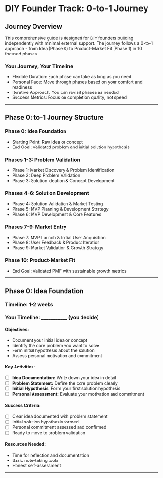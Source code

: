 # DIY Founder Track: 0-to-1 Journey

## Journey Overview

This comprehensive guide is designed for DIY founders building independently with minimal external support. The journey follows a 0-to-1 approach - from Idea (Phase 0) to Product-Market Fit (Phase 1) in 10 focused phases.

### Your Journey, Your Timeline
- Flexible Duration: Each phase can take as long as you need
- Personal Pace: Move through phases based on your comfort and readiness
- Iterative Approach: You can revisit phases as needed
- Success Metrics: Focus on completion quality, not speed

---

## Phase 0: to-1 Journey Structure

### Phase 0: Idea Foundation
- Starting Point: Raw idea or concept
- End Goal: Validated problem and initial solution hypothesis

### Phases 1-3: Problem Validation
- Phase 1: Market Discovery & Problem Identification
- Phase 2: Deep Problem Validation
- Phase 3: Solution Ideation & Concept Development

### Phases 4-6: Solution Development
- Phase 4: Solution Validation & Market Testing
- Phase 5: MVP Planning & Development Strategy
- Phase 6: MVP Development & Core Features

### Phases 7-9: Market Entry
- Phase 7: MVP Launch & Initial User Acquisition
- Phase 8: User Feedback & Product Iteration
- Phase 9: Market Validation & Growth Strategy

### Phase 10: Product-Market Fit
- End Goal: Validated PMF with sustainable growth metrics

---

## Phase 0: Idea Foundation

### Timeline: 1-2 weeks
### Your Timeline: ___________ (you decide)

#### Objectives:
- Document your initial idea or concept
- Identify the core problem you want to solve
- Form initial hypothesis about the solution
- Assess personal motivation and commitment

#### Key Activities:
- [ ] **Idea Documentation:** Write down your idea in detail
- [ ] **Problem Statement:** Define the core problem clearly
- [ ] **Initial Hypothesis:** Form your first solution hypothesis
- [ ] **Personal Assessment:** Evaluate your motivation and commitment

#### Success Criteria:
- [ ] Clear idea documented with problem statement
- [ ] Initial solution hypothesis formed
- [ ] Personal commitment assessed and confirmed
- [ ] Ready to move to problem validation

#### Resources Needed:
- Time for reflection and documentation
- Basic note-taking tools
- Honest self-assessment

---


